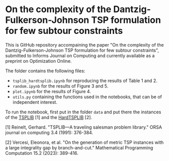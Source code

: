 # On the complexity of the Dantzig-Fulkerson-Johnson TSP formulation for few subtour constraints

This is GitHub repository accompaining the paper "On the complexity of the Dantzig-Fulkerson-Johnson TSP formulation for few subtour constraints", submitted to Informs Journal on Computing and currently available as a preprint on Optimization Online.

The folder contains the following files:

- `tsplib_hardtsplib.ipynb`  for reproducing the results of Table 1 and 2.
- `random.ipynb` for the results of Figure 3 and 5. 
- `plot.ipynb` for the results of Figure 4.
- `utils.py` containing the functions used in the notebooks, that can be of independent interest.

To run the notebook, first put in the folder `data` and put there the instances of the [TSPLIB](http://comopt.ifi.uni-heidelberg.de/software/TSPLIB95/) [1] and the [HardTSPLIB](https://github.com/eleonoravercesi/HardTSPLIB/) [2].

[1] Reinelt, Gerhard. "TSPLIB—A traveling salesman problem library." ORSA journal on computing 3.4 (1991): 376-384.


[2] Vercesi, Eleonora, et al. "On the generation of metric TSP instances with a large integrality gap by branch-and-cut." Mathematical Programming Computation 15.2 (2023): 389-416.


